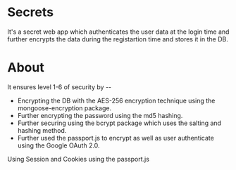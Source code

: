 # Secrets

It's a secret web app which authenticates the user data at the login time and further encrypts the data during the registartion time and stores it in the DB.

# About

It ensures level 1-6 of security by --

- Encrypting the DB with the AES-256 encryption technique using the mongoose-encryption package.
- Further encrypting the password using the md5 hashing.
- Further securing using the bcrypt package which uses the salting and hashing method.
- Further used the passport.js to encrypt as well as user authenticate using the Google OAuth 2.0.

Using Session and Cookies using the passport.js
